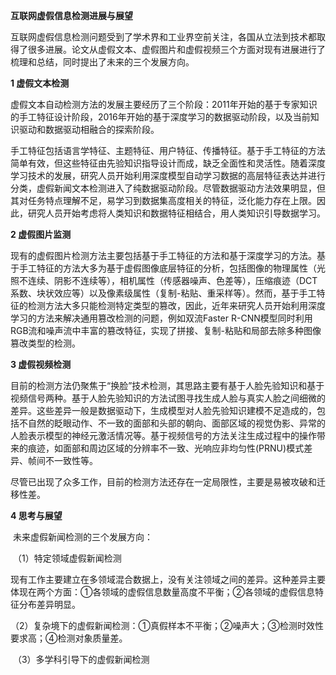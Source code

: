 **互联网虚假信息检测进展与展望**

​		互联网虚假信息检测问题受到了学术界和工业界空前关注，各国从立法到技术都取得了很多进展。论文从虚假文本、虚假图片和虚假视频三个方面对现有进展进行了梳理和总结，同时提出了未来的三个发展方向。

**1 虚假文本检测**

​		虚假文本自动检测方法的发展主要经历了三个阶段：2011年开始的基于专家知识的手工特征设计阶段，2016年开始的基于深度学习的数据驱动阶段，以及当前知识驱动和数据驱动相融合的探索阶段。

​		手工特征包括语言学特征、主题特征、用户特征、传播特征。基于手工特征的方法简单有效，但这些特征由先验知识指导设计而成，缺乏全面性和灵活性。
​		随着深度学习技术的发展，研究人员开始利用深度模型自动学习数据的高层特征表达并进行分类，虚假新闻文本检测进入了纯数据驱动阶段。尽管数据驱动方法效果明显，但其对任务特点理解不足，易学习到数据集高度相关的特征，泛化能力存在上限。因此，研究人员开始考虑将人类知识和数据特征相结合，用人类知识引导数据学习。

**2 虚假图片监测**

​		现有的虚假图片检测方法主要包括基于手工特征的方法和基于深度学习的方法。基于手工特征的方法大多为基于虚假图像底层特征的分析，包括图像的物理属性（光照不连续、阴影不连续等），相机属性（传感器噪声、色差等），压缩痕迹（DCT系数、块状效应等）以及像素级属性（复制-粘贴、重采样等）。然而，基于手工特征的检测方法大多只能检测特定类型的篡改，因此，近年来研究人员开始利用深度学习的方法来解决通用篡改检测的问题，例如双流Faster R-CNN模型同时利用RGB流和噪声流中丰富的篡改特征，实现了拼接、复制-粘贴和局部去除多种图像篡改类型的检测。

**3 虚假视频检测**

​		目前的检测方法仍聚焦于“换脸”技术检测，其思路主要有基于人脸先验知识和基于视频信号两种。基于人脸先验知识的方法试图寻找生成人脸与真实人脸之间细微的差异。这些差异一般是数据驱动下，生成模型对人脸先验知识建模不足造成的，包括不自然的眨眼动作、不一致的面部和头部的朝向、面部区域的视觉伪影、异常的人脸表示模型的神经元激活情况等。基于视频信号的方法关注生成过程中的操作带来的痕迹，如面部和周边区域的分辨率不一致、光响应非均匀性(PRNU)模式差异、帧间不一致性等。

​		尽管已出现了众多工作，目前的检测方法还存在一定局限性，主要是易被攻破和迁移性差。

**4 思考与展望**

​		未来虚假新闻检测的三个发展方向：

​	（1）特定领域虚假新闻检测

​		现有工作主要建立在多领域混合数据上，没有关注领域之间的差异。这种差异主要体现在两个方面：①各领域的虚假信息数量高度不平衡；②各领域的虚假信息特征分布差异明显。

​	（2）复杂境下的虚假新闻检测：①真假样本不平衡；②噪声大；③检测时效性要求高；④检测对象质量差。

​	（3）多学科引导下的虚假新闻检测
